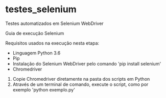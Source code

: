 # testes_selenium
Testes automatizados em Selenium WebDriver


Guia de execução Selenium

Requisitos usados na execução nesta etapa:
- Linguagem Python 3.6
- Pip
- Instalação do Selenium WebDriver pelo comando 'pip install selenium'
- Chromedriver

1. Copie Chromedriver diretamente na pasta dos scripts em Python
2. Através de um terminal de comando, execute o script, como por exemplo 'python exemplo.py'
